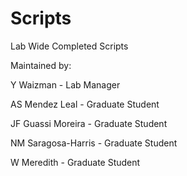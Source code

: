 # Scripts
Lab Wide Completed Scripts

Maintained by:

Y Waizman - Lab Manager

AS Mendez Leal - Graduate Student

JF Guassi Moreira - Graduate Student

NM Saragosa-Harris - Graduate Student

W Meredith - Graduate Student
